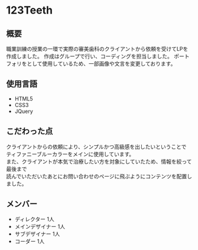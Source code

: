 # 123Teeth

## 概要
職業訓練の授業の一環で実際の審美歯科のクライアントから依頼を受けてLPを作成しました。
作成はグループで行い、コーディングを担当しました。
ポートフォリをとして使用しているため、一部画像や文言を変更しております。

## 使用言語
* HTML5
* CSS3
* JQuery

## こだわった点
クライアントからの依頼により、シンプルかつ高級感を出したいということで  
ティファニーブルーカラーをメインに使用しています。  
また、クライアントが本気で治療したい方を対象にしていたため、情報を絞って最後まで  
読んでいただいたあとにお問い合わせのページに飛ぶようにコンテンツを配置しました。

## メンバー
* ディレクター 1人
* メインデザイナー 1人
* サブデザイナー 1人
* コーダー 1人


